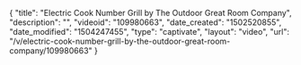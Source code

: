 {
    "title": "Electric Cook Number Grill by The Outdoor Great Room Company",
    "description": "",
    "videoid": "109980663",
    "date_created": "1502520855",
    "date_modified": "1504247455",
    "type": "captivate",
    "layout": "video",
    "url": "\/v\/electric-cook-number-grill-by-the-outdoor-great-room-company\/109980663"
}